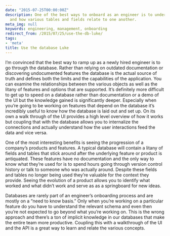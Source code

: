 ```yaml
---
date: "2015-07-25T00:00:00Z"
description: One of the best ways to onboard as an engineer is to understand the database
  and how various tables and fields relate to one another.
meta_img: null
keywords: engineering, management, onboarding
redirect_from: /2015/07/25/use-the-db-luke/
tags:
- 'meta'
title: Use the database Luke
---
```


I’m convinced that the best way to ramp up as a newly hired engineer is to go through the database. Rather than relying on outdated documentation or discovering undocumented features the database is the actual source of truth and defines both the limits and the capabilities of the application. You can examine the relationships between the various objects as well as the litany of features and options that are supported. It’s definitely more difficult to get up to speed on a database rather than documentation or a demo of the UI but the knowledge gained is significantly deeper. Especially when you’re going to be working on features that depend on the database it’s incredibly useful to know how the database is laid out and set up. On its own a walk through of the UI provides a high level overview of how it works but coupling that with the database allows you to internalize the connections and actually understand how the user interactions feed the data and vice versa.

One of the most interesting benefits is seeing the progression of a company’s products and features. A typical database will contain a litany of fields and tables that stick around after the underlying feature or product is antiquated. These features have no documentation and the only way to know what they’re used for is to spend hours going through version control history or talk to someone who was actually around. Despite these fields and tables no longer being used they’re valuable for the context they provide. Seeing the evolution of a product allows you to identify what worked and what didn’t work and serve as as a springboard for new ideas.

Databases are rarely part of an engineer’s onboarding process and are mostly on a “need to know basis.” Only when you’re working on a particular feature do you have to understand the relevant schema and even then you’re not expected to go beyond what you’re working on. This is the wrong approach and there’s a ton of implicit knowledge in our databases that make the entire team more productive. Coupling this with a walkthrough of the UI and the API is a great way to learn and relate the various concepts.

